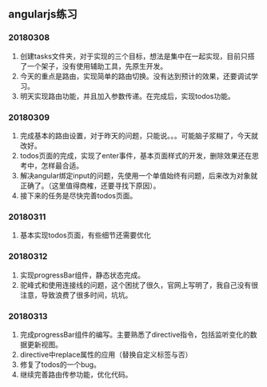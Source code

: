 ## angularjs练习

### 20180308

1. 创建tasks文件夹，对于实现的三个目标，想法是集中在一起实现，目前只搭了一个架子，没有使用辅助工具，先原生开发。
2. 今天的重点是路由，实现简单的路由切换。没有达到预计的效果，还要调试学习。
3. 明天实现路由功能，并且加入参数传递。在完成后，实现todos功能。

### 20180309
1. 完成基本的路由设置，对于昨天的问题，只能说。。。可能脑子浆糊了，今天就改好。
2. todos页面的完成，实现了enter事件，基本页面样式的开发，删除效果还在思考中，怎样最合适。
3. 解决angular绑定input的问题，先使用一个单值始终有问题，后来改为对象就正确了。（这里值得商榷，还要寻找下原因）。
4. 接下来的任务是尽快完善todos页面。

### 20180311
1. 基本实现todos页面，有些细节还需要优化

### 20180312
1. 实现progressBar组件，静态状态完成。
2. 驼峰式和使用连接线的问题，这个困扰了很久，官网上写明了，我自己没有很注意，导致浪费了很多时间，坑坑。

### 20180313
1. 完成progressBar组件的编写。主要熟悉了directive指令，包括监听变化的数据更新视图。
2. directive中replace属性的应用（替换自定义标签与否）
3. 修复了todos的一个bug。
4. 继续完善路由传参功能，优化代码。